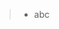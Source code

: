 > - abc <span data-source-line="0" class="source-line list-item-line" style="margin:0;"></span>


<p data-source-line="1" class="source-line empty-line final-line" style="margin:0;"></p>


